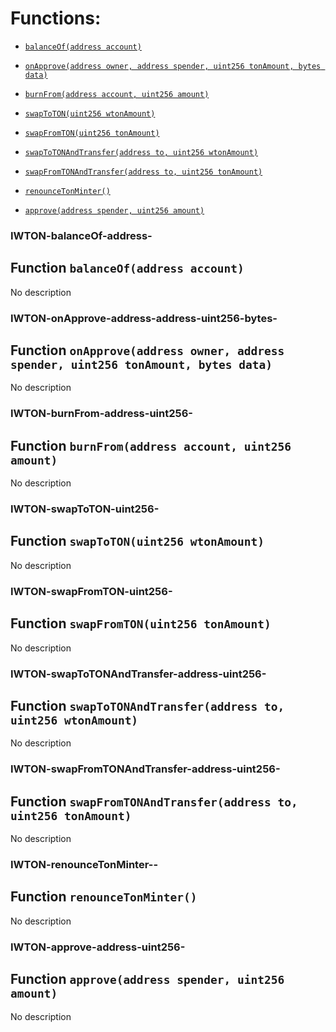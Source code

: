 # Functions:

- [`balanceOf(address account)`](#IWTON-balanceOf-address-)

- [`onApprove(address owner, address spender, uint256 tonAmount, bytes data)`](#IWTON-onApprove-address-address-uint256-bytes-)

- [`burnFrom(address account, uint256 amount)`](#IWTON-burnFrom-address-uint256-)

- [`swapToTON(uint256 wtonAmount)`](#IWTON-swapToTON-uint256-)

- [`swapFromTON(uint256 tonAmount)`](#IWTON-swapFromTON-uint256-)

- [`swapToTONAndTransfer(address to, uint256 wtonAmount)`](#IWTON-swapToTONAndTransfer-address-uint256-)

- [`swapFromTONAndTransfer(address to, uint256 tonAmount)`](#IWTON-swapFromTONAndTransfer-address-uint256-)

- [`renounceTonMinter()`](#IWTON-renounceTonMinter--)

- [`approve(address spender, uint256 amount)`](#IWTON-approve-address-uint256-)

### IWTON-balanceOf-address-

## Function `balanceOf(address account)`

No description

### IWTON-onApprove-address-address-uint256-bytes-

## Function `onApprove(address owner, address spender, uint256 tonAmount, bytes data)`

No description

### IWTON-burnFrom-address-uint256-

## Function `burnFrom(address account, uint256 amount)`

No description

### IWTON-swapToTON-uint256-

## Function `swapToTON(uint256 wtonAmount)`

No description

### IWTON-swapFromTON-uint256-

## Function `swapFromTON(uint256 tonAmount)`

No description

### IWTON-swapToTONAndTransfer-address-uint256-

## Function `swapToTONAndTransfer(address to, uint256 wtonAmount)`

No description

### IWTON-swapFromTONAndTransfer-address-uint256-

## Function `swapFromTONAndTransfer(address to, uint256 tonAmount)`

No description

### IWTON-renounceTonMinter--

## Function `renounceTonMinter()`

No description

### IWTON-approve-address-uint256-

## Function `approve(address spender, uint256 amount)`

No description
